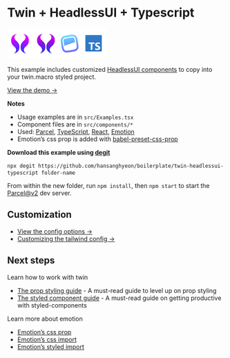 # Twin + HeadlessUI + Typescript

<p><a href="https://github.com/ben-rogerson/twin.macro#gh-light-mode-only" target="_blank"><img src="../.github/twin-light.svg" alt="Twin" width="60" height="70"></a><a href="https://github.com/ben-rogerson/twin.macro#gh-dark-mode-only" target="_blank"><img src="../.github/twin-dark.svg" alt="Twin" width="60" height="70"></a><a href="https://headlessui.com/" target="_blank"><img src="../.github/headlessui.svg" alt="HeadessUI" width="50" height="70"></a><a href="https://www.typescriptlang.org/" target="_blank"><img src="../.github/typescript.svg" alt="TypeScript" width="60" height="70"></a>
</p>

This example includes customized [HeadlessUI components](https://headlessui.dev/) to copy into your twin.macro styled project.

[View the demo →](https://headlessui-typescript.netlify.app)

**Notes**

- Usage examples are in `src/Examples.tsx`
- Component files are in `src/components/*`
- Used: [Parcel](https://github.com/parcel-bundler/parcel), [TypeScript](https://www.typescriptlang.org/), [React](https://reactjs.org/), [Emotion](https://emotion.sh/)
- Emotion’s css prop is added with [babel-preset-css-prop](https://emotion.sh/docs/@emotion/babel-preset-css-prop)

**Download this example using [degit](https://github.com/Rich-Harris/degit)**

```shell
npx degit https://github.com/hansanghyeon/boilerplate/twin-headlessui-typescript folder-name
```

From within the new folder, run `npm install`, then `npm start` to start the [Parcel@v2](https://github.com/parcel-bundler/parcel) dev server.

[](#customization)

## Customization

- [View the config options →](https://github.com/ben-rogerson/twin.macro/blob/master/docs/options.md)
- [Customizing the tailwind config →](https://github.com/ben-rogerson/twin.macro/blob/master/docs/customizing-config.md)

[](#next-steps)

## Next steps

Learn how to work with twin

- [The prop styling guide](https://github.com/ben-rogerson/twin.macro/blob/master/docs/prop-styling-guide.md) - A must-read guide to level up on prop styling
- [The styled component guide](https://github.com/ben-rogerson/twin.macro/blob/master/docs/styled-component-guide.md) - A must-read guide on getting productive with styled-components

Learn more about emotion

- [Emotion’s css prop](https://emotion.sh/docs/css-prop)
- [Emotion’s css import](https://emotion.sh/docs/css-prop#string-styles)
- [Emotion’s styled import](https://emotion.sh/docs/styled)
